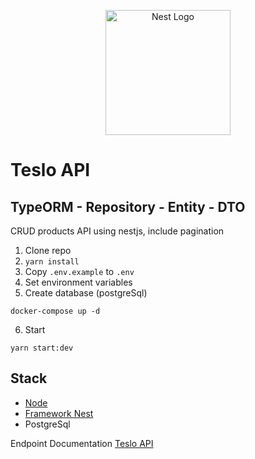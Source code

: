 <p align="center">
  <a href="http://nestjs.com/" target="blank"><img src="https://nestjs.com/img/logo-small.svg" width="200" alt="Nest Logo" /></a>
</p>

# Teslo API
## TypeORM - Repository - Entity - DTO

CRUD products API using nestjs, include pagination

1. Clone repo
2. ```yarn install```
3. Copy ```.env.example``` to ```.env```
4. Set environment variables
5. Create database (postgreSql)
```
docker-compose up -d
```
6. Start
```
yarn start:dev
```



## Stack
* [Node](https://nodejs.org/en/)
* [Framework Nest](https://nestjs.com/)
* PostgreSql

Endpoint Documentation [Teslo API](https://documenter.getpostman.com/view/1703362/VUjSFiau)
